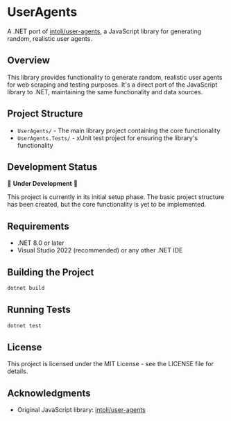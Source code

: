 # UserAgents

A .NET port of [intoli/user-agents](https://github.com/intoli/user-agents), a JavaScript library for generating random, realistic user agents.

## Overview

This library provides functionality to generate random, realistic user agents for web scraping and testing purposes. It's a direct port of the JavaScript library to .NET, maintaining the same functionality and data sources.

## Project Structure

- `UserAgents/` - The main library project containing the core functionality
- `UserAgents.Tests/` - xUnit test project for ensuring the library's functionality

## Development Status

🚧 **Under Development** 🚧

This project is currently in its initial setup phase. The basic project structure has been created, but the core functionality is yet to be implemented.

## Requirements

- .NET 8.0 or later
- Visual Studio 2022 (recommended) or any other .NET IDE

## Building the Project

```bash
dotnet build
```

## Running Tests

```bash
dotnet test
```

## License

This project is licensed under the MIT License - see the LICENSE file for details.

## Acknowledgments

- Original JavaScript library: [intoli/user-agents](https://github.com/intoli/user-agents)